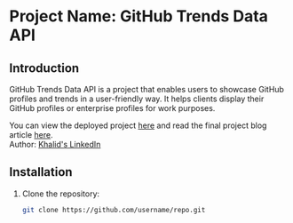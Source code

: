 # Project Name: GitHub Trends Data API

## Introduction
GitHub Trends Data API is a project that enables users to showcase GitHub profiles and trends in a user-friendly way. It helps clients display their GitHub profiles or enterprise profiles for work purposes. 

You can view the deployed project [here](https://example.tech) and read the final project blog article [here](https://blog.example.com/github-trends-data-api).  
Author: [Khalid's LinkedIn](https://linkedin.com/in/khalid-example)

## Installation
1. Clone the repository:
   ```bash
   git clone https://github.com/username/repo.git
